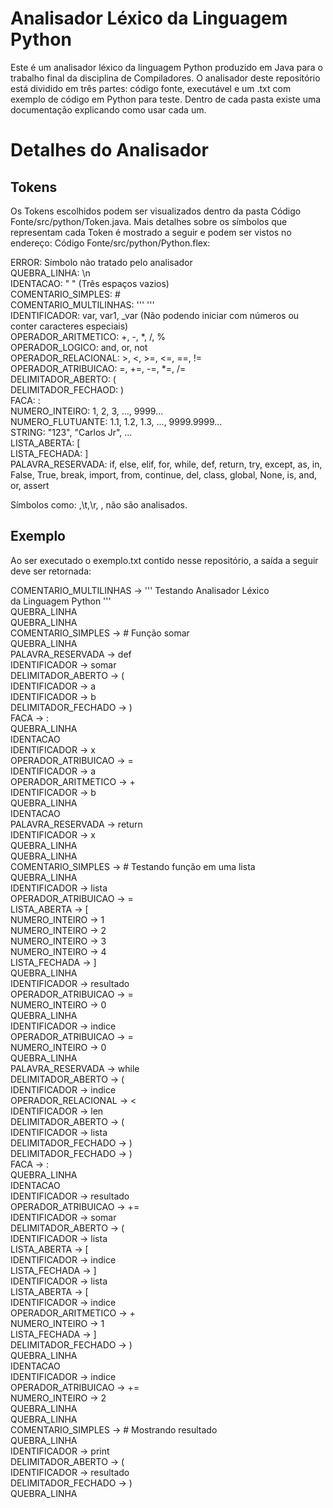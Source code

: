 # Analisador Léxico da Linguagem Python
Este é um analisador léxico da linguagem Python produzido em Java para o trabalho final da disciplina de Compiladores. O analisador deste repositório está dividido em três partes: código fonte, executável e um .txt com exemplo de código em Python para teste. Dentro de cada pasta existe uma documentação explicando como usar cada um.

# Detalhes do Analisador
## Tokens
Os Tokens escolhidos podem ser visualizados dentro da pasta Código Fonte/src/python/Token.java. Mais detalhes sobre os símbolos que representam cada Token é mostrado a seguir e podem ser vistos no endereço: Código Fonte/src/python/Python.flex:

ERROR: Símbolo não tratado pelo analisador<br />
QUEBRA_LINHA: \n<br />
IDENTACAO: "   " (Três espaços vazios)<br />
COMENTARIO_SIMPLES: #<br />
COMENTARIO_MULTILINHAS: ''' '''<br />
IDENTIFICADOR: var, var1, _var (Não podendo iniciar com números ou conter caracteres especiais)<br />
OPERADOR_ARITMETICO: +, -, *, /, %<br />
OPERADOR_LOGICO: and, or, not<br />
OPERADOR_RELACIONAL: >, <, >=, <=, ==, !=<br />
OPERADOR_ATRIBUICAO: =, +=, -=, *=, /=<br />
DELIMITADOR_ABERTO: (<br />
DELIMITADOR_FECHAOD: )<br />
FACA: :<br />
NUMERO_INTEIRO: 1, 2, 3, ..., 9999...<br />
NUMERO_FLUTUANTE: 1.1, 1.2, 1.3, ..., 9999.9999...<br />
STRING: "123", "Carlos Jr", ...<br />
LISTA_ABERTA: [<br />
LISTA_FECHADA: ]<br />
PALAVRA_RESERVADA: if, else, elif, for, while, def, return, try, except, as, in, False, True, break, import, from, continue, del, class, global, None, is, and, or, assert<br />

Símbolos como:  ,\t,\r, , não são analisados.

## Exemplo
Ao ser executado o exemplo.txt contido nesse repositório, a saída a seguir deve ser retornada:

COMENTARIO_MULTILINHAS -> ''' Testando Analisador Léxico<br />
da Linguagem Python '''<br />
QUEBRA_LINHA<br />
QUEBRA_LINHA<br />
COMENTARIO_SIMPLES -> # Função somar<br />
QUEBRA_LINHA<br />
PALAVRA_RESERVADA -> def<br />
IDENTIFICADOR -> somar<br />
DELIMITADOR_ABERTO -> (<br />
IDENTIFICADOR -> a<br />
IDENTIFICADOR -> b<br />
DELIMITADOR_FECHADO -> )<br />
FACA -> :<br />
QUEBRA_LINHA<br />
IDENTACAO<br />
IDENTIFICADOR -> x<br />
OPERADOR_ATRIBUICAO -> =<br />
IDENTIFICADOR -> a<br />
OPERADOR_ARITMETICO -> +<br />
IDENTIFICADOR -> b<br />
QUEBRA_LINHA<br />
IDENTACAO<br />
PALAVRA_RESERVADA -> return<br />
IDENTIFICADOR -> x<br />
QUEBRA_LINHA<br />
QUEBRA_LINHA<br />
COMENTARIO_SIMPLES -> # Testando função em uma lista<br />
QUEBRA_LINHA<br />
IDENTIFICADOR -> lista<br />
OPERADOR_ATRIBUICAO -> =<br />
LISTA_ABERTA -> [<br />
NUMERO_INTEIRO -> 1<br />
NUMERO_INTEIRO -> 2<br />
NUMERO_INTEIRO -> 3<br />
NUMERO_INTEIRO -> 4<br />
LISTA_FECHADA -> ]<br />
QUEBRA_LINHA<br />
IDENTIFICADOR -> resultado<br />
OPERADOR_ATRIBUICAO -> =<br />
NUMERO_INTEIRO -> 0<br />
QUEBRA_LINHA<br />
IDENTIFICADOR -> indice<br />
OPERADOR_ATRIBUICAO -> =<br />
NUMERO_INTEIRO -> 0<br />
QUEBRA_LINHA<br />
PALAVRA_RESERVADA -> while<br />
DELIMITADOR_ABERTO -> (<br />
IDENTIFICADOR -> indice<br />
OPERADOR_RELACIONAL -> <<br />
IDENTIFICADOR -> len<br />
DELIMITADOR_ABERTO -> (<br />
IDENTIFICADOR -> lista<br />
DELIMITADOR_FECHADO -> )<br />
DELIMITADOR_FECHADO -> )<br />
FACA -> :<br />
QUEBRA_LINHA<br />
IDENTACAO<br />
IDENTIFICADOR -> resultado<br />
OPERADOR_ATRIBUICAO -> +=<br />
IDENTIFICADOR -> somar<br />
DELIMITADOR_ABERTO -> (<br />
IDENTIFICADOR -> lista<br />
LISTA_ABERTA -> [<br />
IDENTIFICADOR -> indice<br />
LISTA_FECHADA -> ]<br />
IDENTIFICADOR -> lista<br />
LISTA_ABERTA -> [<br />
IDENTIFICADOR -> indice<br />
OPERADOR_ARITMETICO -> +<br />
NUMERO_INTEIRO -> 1<br />
LISTA_FECHADA -> ]<br />
DELIMITADOR_FECHADO -> )<br />
QUEBRA_LINHA<br />
IDENTACAO<br />
IDENTIFICADOR -> indice<br />
OPERADOR_ATRIBUICAO -> +=<br />
NUMERO_INTEIRO -> 2<br />
QUEBRA_LINHA<br />
QUEBRA_LINHA<br />
COMENTARIO_SIMPLES -> # Mostrando resultado<br />
QUEBRA_LINHA<br />
IDENTIFICADOR -> print<br />
DELIMITADOR_ABERTO -> (<br />
IDENTIFICADOR -> resultado<br />
DELIMITADOR_FECHADO -> )<br />
QUEBRA_LINHA<br />
